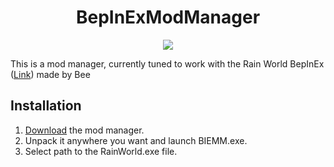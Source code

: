 <h1 align="center"> BepInExModManager </h1>
<p align="center">
  <img align="center" src="https://i.imgur.com/KYjnlPv.png">
</p>

This is a mod manager, currently tuned to work with the Rain World BepInEx ([Link](https://discord.com/channels/291184728944410624/431534164932689921/723915046648021053)) made by Bee
## Installation
1. [Download](https://github.com/PaperRonin/BIEMM/releases/download/0.81/BIEMM.zip) the mod manager.
2. Unpack it anywhere you want and launch BIEMM.exe.
3. Select path to the RainWorld.exe file.
